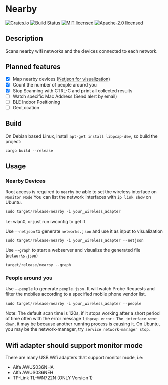 # Nearby

[![Crates.io](https://img.shields.io/crates/v/nearby.svg)](https://crates.io/crates/nearby)
[![Build Status](https://travis-ci.org/wisespace-io/nearby.png?branch=master)](https://travis-ci.org/wisespace-io/nearby)
[![MIT licensed](https://img.shields.io/badge/License-MIT-blue.svg)](./LICENSE-MIT)
[![Apache-2.0 licensed](https://img.shields.io/badge/License-Apache%202.0-blue.svg)](./LICENSE-APACHE)

## Description

Scans nearby wifi networks and the devices connected to each network.

## Planned features

- [x] Map nearby devices ([Netjson for visualization](https://github.com/netjson/netjsongraph.js))
- [x] Count the number of people around you
- [x] Stop Scanning with CTRL-C and print all collected results
- [ ] Watch specific Mac Address (Send alert by email)
- [ ] BLE Indoor Positioning
- [ ] GeoLocation

## Build

On Debian based Linux, install `apt-get install libpcap-dev`, so build the project:

```rust
cargo build --release
```

## Usage

### Nearby Devices

Root access is required to `nearby` be able to set the wireless interface on `Monitor Mode`
You can list the network interfaces with `ip link show` on Ubuntu.

```rust
sudo target/release/nearby -i your_wireless_adapter
```

I.e: wlan0, or just run iwconfig to get it

Use `--netjson` to generate `networks.json` and use it as input to visualization

```rust
sudo target/release/nearby -i your_wireless_adapter --netjson
```

Use `--graph` to start a webserver and visualize the generated file (`networks.json`)

```rust
target/release/nearby --graph
```

### People around you

Use `--people` to generate `people.json`. It will watch Probe Requests and filter the mobiles according to a specified mobile phone vendor list.

```rust
sudo target/release/nearby -i your_wireless_adapter --people
```

Note: The default scan time is 120s, if it stops working after a short period of time often with the error message `libpcap error: The interface went down`, it may be because another running process is causing it. On Ubuntu, you may be the network-manager, try `service network-manager stop`.

## Wifi adapter should support monitor mode

There are many USB Wifi adapters that support monitor mode, i.e:

- Alfa AWUS036NHA
- Alfa AWUS036NEH
- TP-Link TL-WN722N (ONLY Version 1)
